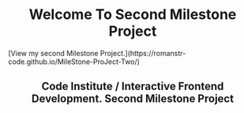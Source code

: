 <h1 align="center">Welcome To Second Milestone Project</h1>
[View my second Milestone Project.](https://romanstr-code.github.io/MileStone-ProJect-Two/)

<h2 align="center">Code Institute / Interactive Frontend Development. Second Milestone Project</h2>